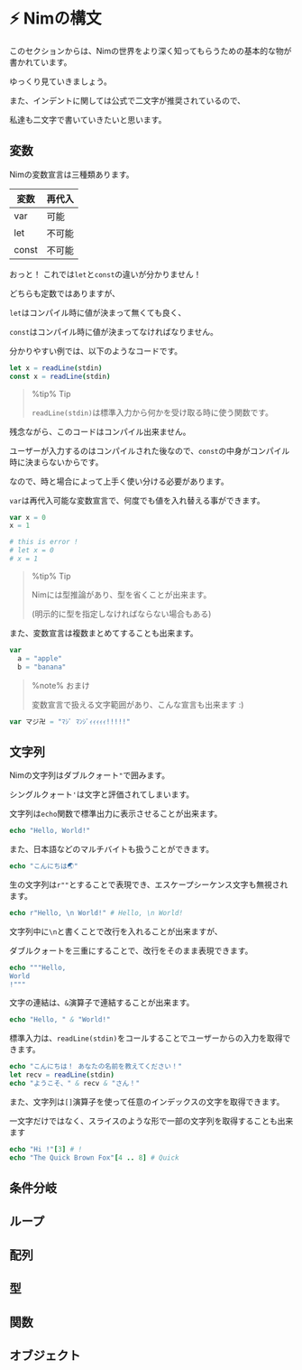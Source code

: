 # ⚡ Nimの構文

このセクションからは、Nimの世界をより深く知ってもらうための基本的な物が書かれています。

ゆっくり見ていきましょう。

また、インデントに関しては公式で二文字が推奨されているので、

私達も二文字で書いていきたいと思います。

## 変数

Nimの変数宣言は三種類あります。

変数  |再代入 | 
-----|------|
var  |可能   |
let  |不可能 |
const|不可能 |

おっと！ これでは`let`と`const`の違いが分かりません！

どちらも定数ではありますが、

`let`はコンパイル時に値が決まって無くても良く、

`const`はコンパイル時に値が決まってなければなりません。

分かりやすい例では、以下のようなコードです。

```nim
let x = readLine(stdin)
const x = readLine(stdin)
```

> %tip%
> Tip
> 
> `readLine(stdin)`は標準入力から何かを受け取る時に使う関数です。

残念ながら、このコードはコンパイル出来ません。

ユーザーが入力するのはコンパイルされた後なので、`const`の中身がコンパイル時に決まらないからです。

なので、時と場合によって上手く使い分ける必要があります。

`var`は再代入可能な変数宣言で、何度でも値を入れ替える事ができます。

```nim
var x = 0
x = 1

# this is error !
# let x = 0
# x = 1
```

> %tip%
> Tip
> 
> Nimには型推論があり、型を省くことが出来ます。
>
> (明示的に型を指定しなければならない場合もある)

また、変数宣言は複数まとめてすることも出来ます。

```nim
var
  a = "apple"
  b = "banana"
```

> %note%
> おまけ
> 
> 変数宣言で扱える文字範囲があり、こんな宣言も出来ます :)

```nim
var マジ卍 = "ﾏｼﾞ ﾏﾝｼﾞｨｨｨｨｨ!!!!!"
```

## 文字列

Nimの文字列はダブルクォート`"`で囲みます。

シングルクォート`'`は文字と評価されてしまいます。

文字列は`echo`関数で標準出力に表示させることが出来ます。

```nim
echo "Hello, World!"
```

また、日本語などのマルチバイトも扱うことができます。

```nim
echo "こんにちは🌏"
```

生の文字列は`r""`とすることで表現でき、エスケープシーケンス文字も無視されます。

```nim
echo r"Hello, \n World!" # Hello, \n World!
```

文字列中に`\n`と書くことで改行を入れることが出来ますが、

ダブルクォートを三重にすることで、改行をそのまま表現できます。

```nim
echo """Hello,
World
!"""
```

文字の連結は、`&`演算子で連結することが出来ます。

```nim
echo "Hello, " & "World!"
```

標準入力は、`readLine(stdin)`をコールすることでユーザーからの入力を取得できます。

```nim
echo "こんにちは！ あなたの名前を教えてください！"
let recv = readLine(stdin)
echo "ようこそ、" & recv & "さん！"
```

また、文字列は`[]`演算子を使って任意のインデックスの文字を取得できます。

一文字だけではなく、スライスのような形で一部の文字列を取得することも出来ます

```nim
echo "Hi !"[3] # !
echo "The Quick Brown Fox"[4 .. 8] # Quick
```

## 条件分岐

## ループ

## 配列

## 型

## 関数

## オブジェクト
